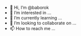 - 👋 Hi, I’m @baborok
- 👀 I’m interested in ...
- 🌱 I’m currently learning ...
- 💞️ I’m looking to collaborate on ...
- 📫 How to reach me ...

<!---
baborok/baborok is a ✨ special ✨ repository because its `README.md` (this file) appears on your GitHub profile.
You can click the Preview link to take a look at your changes.
--->
